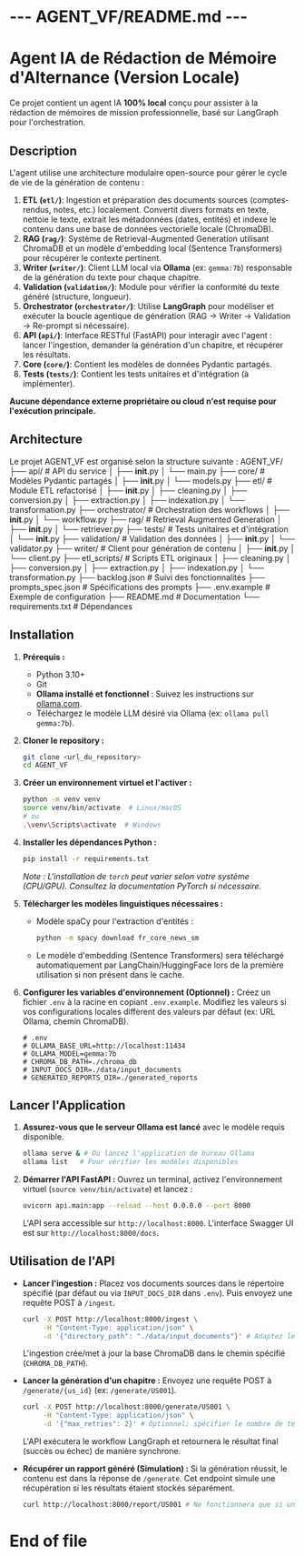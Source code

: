 # --- AGENT_VF/README.md ---

# Agent IA de Rédaction de Mémoire d'Alternance (Version Locale)

Ce projet contient un agent IA **100% local** conçu pour assister à la rédaction de mémoires de mission professionnelle, basé sur LangGraph pour l'orchestration.

## Description

L'agent utilise une architecture modulaire open-source pour gérer le cycle de vie de la génération de contenu :

1.  **ETL (`etl/`)**: Ingestion et préparation des documents sources (comptes-rendus, notes, etc.) localement. Convertit divers formats en texte, nettoie le texte, extrait les métadonnées (dates, entités) et indexe le contenu dans une base de données vectorielle locale (ChromaDB).
2.  **RAG (`rag/`)**: Système de Retrieval-Augmented Generation utilisant ChromaDB et un modèle d'embedding local (Sentence Transformers) pour récupérer le contexte pertinent.
3.  **Writer (`writer/`)**: Client LLM local via **Ollama** (ex: `gemma:7b`) responsable de la génération du texte pour chaque chapitre.
4.  **Validation (`validation/`)**: Module pour vérifier la conformité du texte généré (structure, longueur).
5.  **Orchestrator (`orchestrator/`)**: Utilise **LangGraph** pour modéliser et exécuter la boucle agentique de génération (RAG -> Writer -> Validation -> Re-prompt si nécessaire).
6.  **API (`api/`)**: Interface RESTful (FastAPI) pour interagir avec l'agent : lancer l'ingestion, demander la génération d'un chapitre, et récupérer les résultats.
7.  **Core (`core/`)**: Contient les modèles de données Pydantic partagés.
8.  **Tests (`tests/`)**: Contient les tests unitaires et d'intégration (à implémenter).

**Aucune dépendance externe propriétaire ou cloud n'est requise pour l'exécution principale.**

## Architecture

Le projet AGENT_VF est organisé selon la structure suivante :
AGENT_VF/
├── api/                  # API du service
│   ├── __init__.py
│   └── main.py
├── core/                 # Modèles Pydantic partagés
│   ├── __init__.py
│   └── models.py
├── etl/                  # Module ETL refactorisé
│   ├── __init__.py
│   ├── cleaning.py
│   ├── conversion.py
│   ├── extraction.py
│   ├── indexation.py
│   └── transformation.py
├── orchestrator/         # Orchestration des workflows
│   ├── __init__.py
│   └── workflow.py
├── rag/                  # Retrieval Augmented Generation
│   ├── __init__.py
│   └── retriever.py
├── tests/                # Tests unitaires et d'intégration
│   └── __init__.py
├── validation/           # Validation des données
│   ├── __init__.py
│   └── validator.py
├── writer/               # Client pour génération de contenu
│   ├── __init__.py
│   └── client.py
├── etl_scripts/          # Scripts ETL originaux
│   ├── cleaning.py
│   ├── conversion.py
│   ├── extraction.py
│   ├── indexation.py
│   └── transformation.py
├── backlog.json          # Suivi des fonctionnalités
├── prompts_spec.json     # Spécifications des prompts
├── .env.example          # Exemple de configuration
├── README.md             # Documentation
└── requirements.txt      # Dépendances

## Installation

1.  **Prérequis :**
    *   Python 3.10+
    *   Git
    *   **Ollama installé et fonctionnel** : Suivez les instructions sur [ollama.com](https://ollama.com/).
    *   Téléchargez le modèle LLM désiré via Ollama (ex: `ollama pull gemma:7b`).

2.  **Cloner le repository :**
    ```bash
    git clone <url_du_repository>
    cd AGENT_VF
    ```

3.  **Créer un environnement virtuel et l'activer :**
    ```bash
    python -m venv venv
    source venv/bin/activate  # Linux/macOS
    # ou
    .\venv\Scripts\activate  # Windows
    ```

4.  **Installer les dépendances Python :**
    ```bash
    pip install -r requirements.txt
    ```
    *Note : L'installation de `torch` peut varier selon votre système (CPU/GPU). Consultez la documentation PyTorch si nécessaire.*

5.  **Télécharger les modèles linguistiques nécessaires :**
    *   Modèle spaCy pour l'extraction d'entités :
        ```bash
        python -m spacy download fr_core_news_sm
        ```
    *   Le modèle d'embedding (Sentence Transformers) sera téléchargé automatiquement par LangChain/HuggingFace lors de la première utilisation si non présent dans le cache.

6.  **Configurer les variables d'environnement (Optionnel) :**
    Créez un fichier `.env` à la racine en copiant `.env.example`. Modifiez les valeurs si vos configurations locales diffèrent des valeurs par défaut (ex: URL Ollama, chemin ChromaDB).
    ```dotenv
    # .env
    # OLLAMA_BASE_URL=http://localhost:11434
    # OLLAMA_MODEL=gemma:7b
    # CHROMA_DB_PATH=./chroma_db
    # INPUT_DOCS_DIR=./data/input_documents
    # GENERATED_REPORTS_DIR=./generated_reports
    ```

## Lancer l'Application

1.  **Assurez-vous que le serveur Ollama est lancé** avec le modèle requis disponible.
    ```bash
    ollama serve & # Ou lancez l'application de bureau Ollama
    ollama list   # Pour vérifier les modèles disponibles
    ```

2.  **Démarrer l'API FastAPI :**
    Ouvrez un terminal, activez l'environnement virtuel (`source venv/bin/activate`) et lancez :
    ```bash
    uvicorn api.main:app --reload --host 0.0.0.0 --port 8000
    ```
    L'API sera accessible sur `http://localhost:8000`. L'interface Swagger UI est sur `http://localhost:8000/docs`.

## Utilisation de l'API

*   **Lancer l'ingestion :**
    Placez vos documents sources dans le répertoire spécifié (par défaut ou via `INPUT_DOCS_DIR` dans `.env`). Puis envoyez une requête POST à `/ingest`.
    ```bash
    curl -X POST http://localhost:8000/ingest \
         -H "Content-Type: application/json" \
         -d '{"directory_path": "./data/input_documents"}' # Adaptez le chemin
    ```
    L'ingestion crée/met à jour la base ChromaDB dans le chemin spécifié (`CHROMA_DB_PATH`).

*   **Lancer la génération d'un chapitre :**
    Envoyez une requête POST à `/generate/{us_id}` (ex: `/generate/US001`).
    ```bash
    curl -X POST http://localhost:8000/generate/US001 \
         -H "Content-Type: application/json" \
         -d '{"max_retries": 2}' # Optionnel: spécifier le nombre de tentatives
    ```
    L'API exécutera le workflow LangGraph et retournera le résultat final (succès ou échec) de manière synchrone.

*   **Récupérer un rapport généré (Simulation) :**
    Si la génération réussit, le contenu est dans la réponse de `/generate`. Cet endpoint simule une récupération si les résultats étaient stockés séparément.
    ```bash
    curl http://localhost:8000/report/US001 # Ne fonctionnera que si un fichier US001_result.json existe
    ```

# End of file